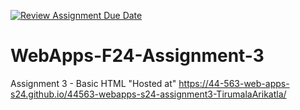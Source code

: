 [![Review Assignment Due Date](https://classroom.github.com/assets/deadline-readme-button-24ddc0f5d75046c5622901739e7c5dd533143b0c8e959d652212380cedb1ea36.svg)](https://classroom.github.com/a/qJp_9AXf)
# WebApps-F24-Assignment-3
Assignment 3 - Basic HTML
"Hosted at" https://44-563-web-apps-s24.github.io/44563-webapps-s24-assignment3-TirumalaArikatla/
